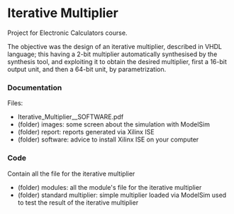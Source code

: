 # Iterative Multiplier

Project for Electronic Calculators course.

The objective was the design of an iterative multiplier, described in VHDL language; this having a 2-bit multiplier automatically synthesised by the synthesis tool, and exploiting it to obtain the desired multiplier, first a 16-bit output unit, and then a 64-bit unit, by parametrization.

### Documentation

Files:
- Iterative_Multiplier__SOFTWARE.pdf
- (folder) images: some screen about the simulation with ModelSim
- (folder) report: reports generated via Xilinx ISE  
- (folder) software: advice to install Xilinx ISE on your computer

### Code

Contain all the file for the iterative multiplier
- (folder) modules: all the module's file for the iterative multiplier
- (folder) standard multiplier: simple multiplier loaded via ModelSim used to test the result of the iterative multiplier
